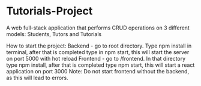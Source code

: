 # Tutorials-Project
A web full-stack application that performs CRUD operations on 3 different models: Students, Tutors and Tutorials

How to start the project:
Backend - go to root directory. Type npm install in terminal, after that is completed type in npm start, this will start the server on port 5000 with hot reload
Frontend - go to /frontend. In that directory type npm install, after that is completed type npm start, this will start a react application on port 3000
Note: Do not start frontend without the backend, as this will lead to errors. 

